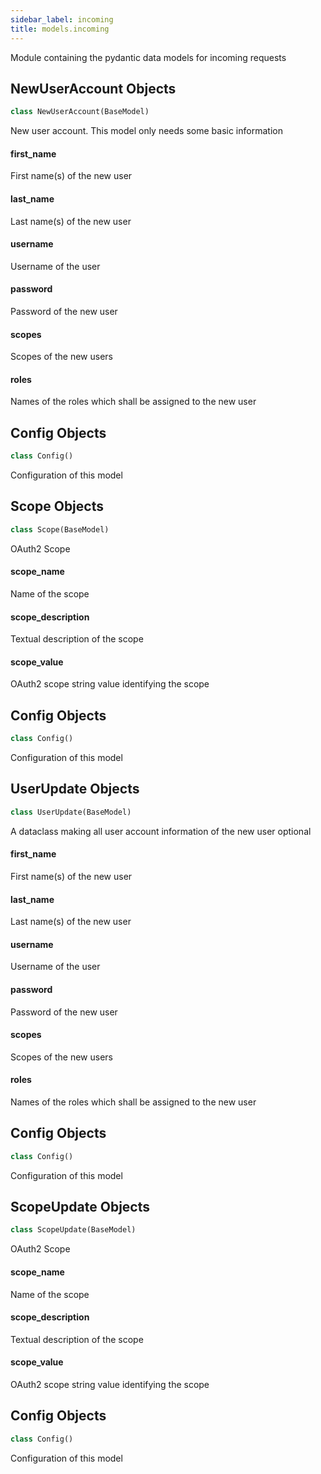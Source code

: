 ```yaml
---
sidebar_label: incoming
title: models.incoming
---
```


Module containing the pydantic data models for incoming requests


## NewUserAccount Objects

```python
class NewUserAccount(BaseModel)
```

New user account. This model only needs some basic information


#### first\_name

First name(s) of the new user


#### last\_name

Last name(s) of the new user


#### username

Username of the user


#### password

Password of the new user


#### scopes

Scopes of the new users


#### roles

Names of the roles which shall be assigned to the new user


## Config Objects

```python
class Config()
```

Configuration of this model


## Scope Objects

```python
class Scope(BaseModel)
```

OAuth2 Scope


#### scope\_name

Name of the scope


#### scope\_description

Textual description of the scope


#### scope\_value

OAuth2 scope string value identifying the scope


## Config Objects

```python
class Config()
```

Configuration of this model


## UserUpdate Objects

```python
class UserUpdate(BaseModel)
```

A dataclass making all user account information of the new user optional


#### first\_name

First name(s) of the new user


#### last\_name

Last name(s) of the new user


#### username

Username of the user


#### password

Password of the new user


#### scopes

Scopes of the new users


#### roles

Names of the roles which shall be assigned to the new user


## Config Objects

```python
class Config()
```

Configuration of this model


## ScopeUpdate Objects

```python
class ScopeUpdate(BaseModel)
```

OAuth2 Scope


#### scope\_name

Name of the scope


#### scope\_description

Textual description of the scope


#### scope\_value

OAuth2 scope string value identifying the scope


## Config Objects

```python
class Config()
```

Configuration of this model


